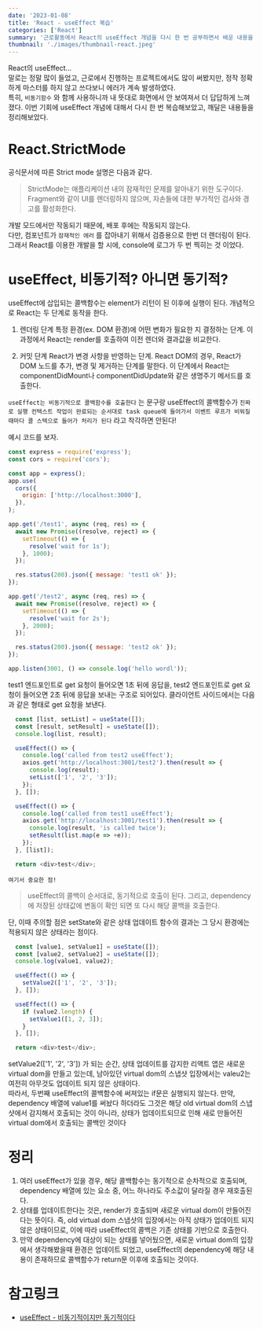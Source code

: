 ```yaml
---
date: '2023-01-08'
title: 'React - useEffect 복습'
categories: ['React']
summary: '근로활동에서 React의 useEffect 개념을 다시 한 번 공부하면서 배운 내용을 정리해보았다.'
thumbnail: './images/thumbnail-react.jpeg'
---
```


React의 useEffect...  
말로는 정말 많이 들었고, 근로에서 진행하는 프로젝트에서도 많이 써봤지만, 정작 정확하게 마스터를 하지 않고 쓰다보니 에러가 계속 발생하였다.  
특히, `비동기함수` 와 함께 사용하니까 내 뜻대로 화면에서 안 보여져서 더 답답하게 느껴졌다. 이번 기회에 useEffect 개념에 대해서 다시 한 번 복습해보았고, 깨달은 내용들을 정리해보았다.

# React.StrictMode

공식문서에 따른 Strict mode 설명은 다음과 같다.
> StrictMode는 애플리케이션 내의 잠재적인 문제를 알아내기 위한 도구이다.  
> Fragment와 같이 UI를 렌더링하지 않으며, 자손들에 대한 부가적인 검사와 경고를 활성화한다.

개발 모드에서만 작동되기 때문에, 배포 후에는 작동되지 않는다.  
다만, 컴포넌트가 `잠재적인 에러` 를 잡아내기 위해서 검증용으로 한번 더 렌더링이 된다. 그래서 React를 이용한 개발을 할 시에, console에 로그가 두 번 찍히는 것 이었다.

# useEffect, 비동기적? 아니면 동기적?

useEffect에 삽입되는 콜백함수는 element가 리턴이 된 이후에 실행이 된다.
개념적으로 React는 두 단계로 동작을 한다.
1. 렌더링 단계
특정 환경(ex. DOM 환경)에 어떤 변화가 필요한 지 결정하는 단계. 이 과정에서 React는 render를 호출하여 이전 렌더와 결과값을 비교한다.

2. 커밋 단계
React가 변경 사항을 반영하는 단계. React DOM의 경우, React가 DOM 노드를 추가, 변경 및 제거하는 단계를 말한다. 이 단계에서 React는 componentDidMount나 componentDidUpdate와 같은 생명주기 메서드를 호출한다.

`useEffect는 비동기적으로 콜백함수를 호출한다` 는 문구랑 useEffect의 콜백함수가 `진짜로 실행 컨텍스트 작업이 완료되는 순서대로 task queue에 들어가서 이벤트 루프가 비워질 때마다 콜 스텍으로 들어가 처리가 된다` 라고 착각하면 안된다!

예시 코드를 보자.
```js
const express = require('express');
const cors = require('cors');

const app = express();
app.use(
  cors({
    origin: ['http://localhost:3000'],
  }),
);

app.get('/test1', async (req, res) => {
  await new Promise((resolve, reject) => {
    setTimeout(() => {
      resolve('wait for 1s');
    }, 1000);
  });

  res.status(200).json({ message: 'test1 ok' });
});

app.get('/test2', async (req, res) => {
  await new Promise((resolve, reject) => {
    setTimeout(() => {
      resolve('wait for 2s');
    }, 2000);
  });

  res.status(200).json({ message: 'test2 ok' });
});

app.listen(3001, () => console.log('hello wordl'));
```

test1 엔드포인트로 get 요청이 들어오면 1초 뒤에 응답을, test2 엔드포인트로 get 요청이 들어오면 2초 뒤에 응답을 보내는 구조로 되어있다.
클라이언트 사이드에서는 다음과 같은 형태로 get 요청을 보낸다.
```js
  const [list, setList] = useState([]);
  const [result, setResult] = useState([]);
  console.log(list, result);

  useEffect(() => {
    console.log('called from test2 useEffect');
    axios.get('http://localhost:3001/test2').then(result => {
      console.log(result);
      setList(['1', '2', '3']);
    });
  }, []);

  useEffect(() => {
    console.log('called from test1 useEffect');
    axios.get('http://localhost:3001/test1').then(result => {
      console.log(result, 'is called twice');
      setResult(list.map(e => +e));
    });
  }, [list]);

  return <div>test</div>;
```

`여기서 중요한 점!`  

> useEffect의 콜백이 순서대로, 동기적으로 호출이 된다. 그리고, dependency에 저장된 상태값에 변동이 확인 되면 또 다시 해당 콜백을 호출한다.

단, 이때 주의할 점은 setState와 같은 상태 업데이트 함수의 결과는 그 당시 환경에는 적용되지 않은 상태라는 점이다.
```js
  const [value1, setValue1] = useState([]);
  const [value2, setValue2] = useState([]);
  console.log(value1, value2);

  useEffect(() => {
    setValue2(['1', '2', '3']);
  }, []);

  useEffect(() => {
    if (value2.length) {
      setValue1([1, 2, 3]);
    }
  }, []);

  return <div>test</div>;
```
setValue2(['1', '2', '3']) 가 되는 순간, 상태 업데이트를 감지한 리액트 앱은 새로운 virtual dom을 만들고 있는데, 남아있던 virtual dom의 스냅샷 입장에서는 valeu2는 여전히 아무것도 업데이트 되지 않은 상태이다.  
따라서, 두번째 useEffect의 콜백함수에 써져있는 if문은 실행되지 않는다. 만약, dependency 배열에 value1를 써놨다 하더라도 그것은 해당 old virtual dom의 스냅샷에서 감지해서 호출되는 것이 아니라, 상태가 업데이트되므로 인해 새로 만들어진 virtual dom에서 호출되는 콜백인 것이다

# 정리

1. 여러 useEffect가 있을 경우, 해당 콜백함수는 동기적으로 순차적으로 호출되며, dependency 배열에 있는 요소 중, 어느 하나라도 주소값이 달라질 경우 재호출된다.
2. 상태를 업데이트한다는 것은, render가 호출되며 새로운 virtual dom이 만들어진다는 뜻이다. 즉, old virtual dom 스냅샷의 입장에서는 아직 상태가 업데이트 되지 않은 상태이므로, 이에 따라 useEffect의 콜백은 기존 상태를 기반으로 호출한다.
3. 만약 dependency에 대상이 되는 상태를 넣어뒀으면, 새로운 virtual dom의 입장에서 생각해봤을때 환경은 업데이트 되었고, useEffect의 dependency에 해당 내용이 존재하므로 콜백함수가 return문 이후에 호출되는 것이다.

# 참고링크

- [useEffect - 비동기적이지만 동기적이다](https://velog.io/@chltjdrhd777/useEffect%EB%8A%94-%EB%B9%84%EB%8F%99%EA%B8%B0%EC%A0%81%EC%9D%B4%EC%A7%80%EB%A7%8C-%EB%8F%99%EA%B8%B0%EC%A0%81%EC%9D%B4%EB%8B%A4)